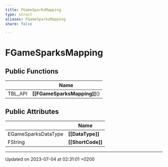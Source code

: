 ```yaml
---
title: FGameSparksMapping
type: struct
aliases: FGameSparksMapping
share: false

---
```


# FGameSparksMapping





## Public Functions

|                | Name           |
| -------------- | -------------- |
| TBL_API | **[[FGameSparksMapping]]**() |

## Public Attributes

|                | Name           |
| -------------- | -------------- |
| EGameSparksDataType | **[[DataType]]**  |
| FString | **[[ShortCode]]**  |

-------------------------------

Updated on 2023-07-04 at 02:31:01 +0200